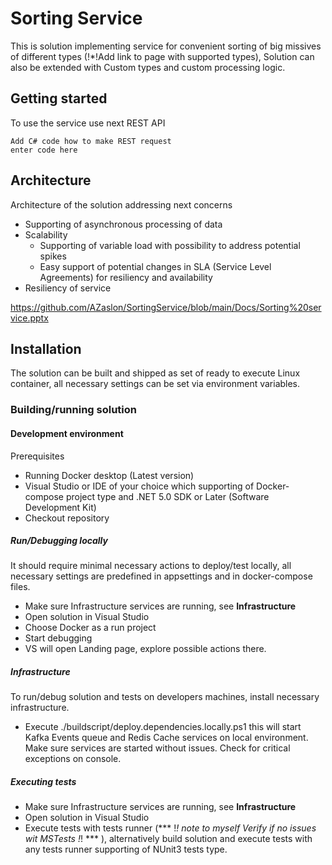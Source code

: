 # Sorting Service

This is solution implementing service for convenient sorting of big missives of different types  (!*!Add link to page with supported types), Solution can also be extended with Custom types and custom processing logic.

## Getting started
To use the service use next REST API 

    Add C# code how to make REST request
    enter code here

## Architecture 
Architecture of the solution addressing next concerns 

 - Supporting of asynchronous processing of data
 - Scalability 
	 - Supporting of variable load  with possibility to address potential spikes 
	 - Easy support of potential changes in SLA (Service Level Agreements) for resiliency and availability 
 - Resiliency of service  

https://github.com/AZaslon/SortingService/blob/main/Docs/Sorting%20service.pptx

## Installation
The solution can be built and shipped as set of  ready to execute Linux container, all necessary settings can be set via environment variables.

### Building/running solution

#### Development environment

Prerequisites

 - Running Docker desktop (Latest version)
 - Visual Studio or IDE of your choice which  supporting of Docker-compose project type  and  .NET 5.0 SDK or Later (Software Development Kit)
 - Checkout repository
 
##### Run/Debugging locally
It should require minimal necessary actions to deploy/test locally, all necessary settings are predefined in appsettings and in docker-compose files.

 - Make sure Infrastructure services are running, see **Infrastructure** 
 - Open solution in Visual Studio
 - Choose  Docker as a run project 
 - Start debugging
 - VS will open Landing page, explore possible actions there.
 
##### Infrastructure
 To run/debug solution and tests on developers machines, install necessary infrastructure.
   - Execute ./buildscript/deploy.dependencies.locally.ps1   this will start Kafka Events queue and Redis Cache  services on local environment. Make sure services are started without issues. Check for critical exceptions on console.

##### Executing tests
- Make sure Infrastructure services are running, see **Infrastructure**
- Open solution in Visual Studio
- Execute tests with tests runner (*** !*!  note to myself Verify  if no issues wit MSTests !*! ***  ), alternatively build solution and execute tests with any tests runner supporting of NUnit3 tests type.
